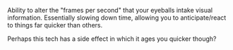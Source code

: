 Ability to alter the "frames per second" that your eyeballs intake visual information.  Essentially slowing down time, allowing you to anticipate/react to things far quicker than others.

Perhaps this tech has a side effect in which it ages you quicker though?